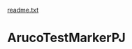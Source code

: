 [readme.txt](https://github.com/nawhig/ArucoTestMarkerPJ/files/7118865/readme.txt)
# ArucoTestMarkerPJ
